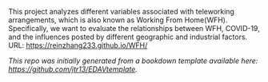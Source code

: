 This project analyzes different variables associated with teleworking arrangements, which is also known as Working From Home(WFH). Specifically, we want to evaluate the relationships between WFH, COVID-19, and the influences posted by different geographic and industrial factors. URL: https://reinzhang233.github.io/WFH/


*This repo was initially generated from a bookdown template available here: https://github.com/jtr13/EDAVtemplate.*	




